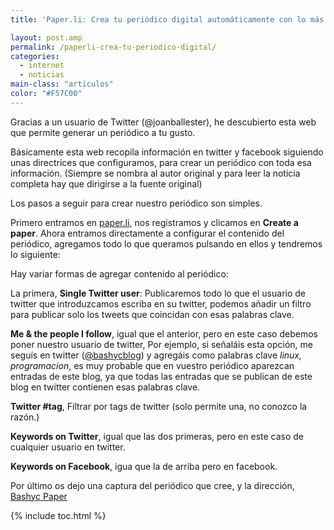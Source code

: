 ```yaml
---
title: 'Paper.li: Crea tu periódico digital automáticamente con lo más relevante de Twitter y Facebook'

layout: post.amp
permalink: /paperli-crea-tu-periodico-digital/
categories:
  - internet
  - noticias
main-class: "articulos"
color: "#F57C00"
---
```

<div class="iconews">
</div>

Gracias a un usuario de Twitter (@joanballester), he descubierto esta web que permite generar un periódico a tu gusto.

Básicamente esta web recopila información en twitter y facebook siguiendo unas directrices que configuramos, para crear un periódico con toda esa información. (Siempre se nombra al autor original y para leer la noticia completa hay que dirigirse a la fuente original)

Los pasos a seguir para crear nuestro periódico son simples.

Primero entramos en [paper.li][1], nos registramos y clicamos en **Create a paper**. Ahora entramos directamente a configurar el contenido del periódico, agregamos todo lo que queramos pulsando en ellos y tendremos lo siguiente:


<!--ad-->
<div class="separator" style="clear: both; text-align: center;">
<a href="https://2.bp.blogspot.com/-qijtnO2I-UM/TdTIPXp6QJI/AAAAAAAAAgc/SRBe5Je3KRE/s1600/paper.png" imageanchor="1" style="margin-left:1em; margin-right:1em"><amp-img layout="responsive" border="0" height="259" width="400" src="https://2.bp.blogspot.com/-qijtnO2I-UM/TdTIPXp6QJI/AAAAAAAAAgc/SRBe5Je3KRE/s400/paper.png" /></a>
</div>

Hay variar formas de agregar contenido al periódico:

La primera, **Single Twitter user**: Publicaremos todo lo que el usuario de twitter que introduzcamos escriba en su twitter, podemos añadir un filtro para publicar solo los tweets que coincidan con esas palabras clave.

**Me & the people I follow**, igual que el anterior, pero en este caso debemos poner nuestro usuario de twitter, Por ejemplo, si señaláis esta opción, me seguís en twitter ([@bashycblog][2]) y agregáis como palabras clave *linux, programacion*, es muy probable que en vuestro periódico aparezcan entradas de este blog, ya que todas las entradas que se publican de este blog en twitter contienen esas palabras clave.

**Twitter #tag**, Filtrar por tags de twitter (solo permite una, no conozco la razón.)

**Keywords on Twitter**, igual que las dos primeras, pero en este caso de cualquier usuario en twitter.

**Keywords on Facebook**, igua que la de arriba pero en facebook.

Por último os dejo una captura del periódico que cree, y la dirección, [Bashyc Paper][3]

<div class="separator" style="clear: both; text-align: center;">
<a href="https://1.bp.blogspot.com/-AmaJZNgtmN0/TdTLZ3tDNQI/AAAAAAAAAgk/QOeg7E2tbuY/s1600/peperbashyc.png" imageanchor="1" style="margin-left:1em; margin-right:1em"><amp-img layout="responsive" border="0" height="343" width="400" src="https://1.bp.blogspot.com/-AmaJZNgtmN0/TdTLZ3tDNQI/AAAAAAAAAgk/QOeg7E2tbuY/s400/peperbashyc.png" /></a>
</div>



 [1]: http://paper.li/
 [2]: https://twitter.com/#!/bashycBlog
 [3]: http://paper.li/bashycBlog/1305713883

{% include toc.html %}
